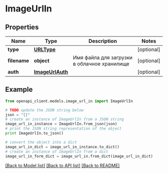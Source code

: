 # ImageUrlIn


## Properties
Name | Type | Description | Notes
------------ | ------------- | ------------- | -------------
**type** | [**URLType**](URLType.md) |  | [optional] 
**filename** | **object** | Имя файла для загрузки в облачное хранилище | [optional] 
**auth** | [**ImageUrlAuth**](ImageUrlAuth.md) |  | [optional] 

## Example

```python
from openapi_client.models.image_url_in import ImageUrlIn

# TODO update the JSON string below
json = "{}"
# create an instance of ImageUrlIn from a JSON string
image_url_in_instance = ImageUrlIn.from_json(json)
# print the JSON string representation of the object
print ImageUrlIn.to_json()

# convert the object into a dict
image_url_in_dict = image_url_in_instance.to_dict()
# create an instance of ImageUrlIn from a dict
image_url_in_form_dict = image_url_in.from_dict(image_url_in_dict)
```
[[Back to Model list]](../README.md#documentation-for-models) [[Back to API list]](../README.md#documentation-for-api-endpoints) [[Back to README]](../README.md)


